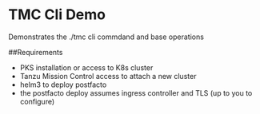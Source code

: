 # TMC Cli Demo 

Demonstrates the ./tmc cli commdand and base operations 

##Requirements
* PKS installation or access to K8s cluster
* Tanzu Mission Control access to attach a new cluster
* helm3 to deploy postfacto
* the postfacto deploy assumes ingress controller and TLS (up to you to configure)
